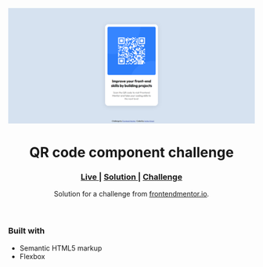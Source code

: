 <img src="https://github.com/arshavinod14/Frontend-Mentor---QR-code-component/blob/main/design/Screenshot%202023-11-17%20084106.png" alt="screenshot">

<h1 align="center">QR code component challenge</h1>
<div align="center">
  <h3>
    <a href="https://arshavinod14.github.io/Frontend-Mentor-QR-code-component/" target="_blank" color="white">
      Live
    </a>
    <span> | </span>
    <a href="https://www.frontendmentor.io/solutions/qrcodecomponent-44D-INHuX5"  target="_blank">
      Solution
    </a>
   <span> | </span>
    <a href="https://www.frontendmentor.io/challenges/qr-code-component-iux_sIO_H" target="_blank">
      Challenge
    </a>
  </h3>
</div>
<div align="center">
   Solution for a challenge from  <a href="https://www.frontendmentor.io/" target="_blank">frontendmentor.io</a>.
</div>
<br>
<br>


### Built with

- Semantic HTML5 markup
- Flexbox



